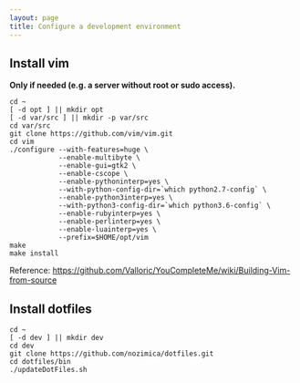 ```yaml
---
layout: page
title: Configure a development environment
---
```


Install vim
------------

**Only if needed (e.g. a server without root or sudo access).**

    cd ~
    [ -d opt ] || mkdir opt
    [ -d var/src ] || mkdir -p var/src
    cd var/src
    git clone https://github.com/vim/vim.git
    cd vim
    ./configure --with-features=huge \
                --enable-multibyte \
                --enable-gui=gtk2 \
                --enable-cscope \
                --enable-pythoninterp=yes \
                --with-python-config-dir=`which python2.7-config` \
                --enable-python3interp=yes \
                --with-python3-config-dir=`which python3.6-config` \
                --enable-rubyinterp=yes \
                --enable-perlinterp=yes \
                --enable-luainterp=yes \
                --prefix=$HOME/opt/vim 
    make
    make install

Reference: https://github.com/Valloric/YouCompleteMe/wiki/Building-Vim-from-source

Install dotfiles
------------

    cd ~
    [ -d dev ] || mkdir dev
    cd dev
    git clone https://github.com/nozimica/dotfiles.git
    cd dotfiles/bin
    ./updateDotFiles.sh 


